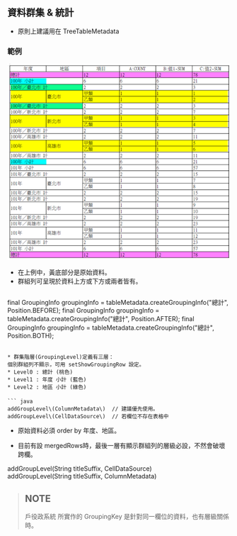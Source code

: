 ## 資料群集 & 統計

* 原則上建議用在 TreeTableMetadata

### 範例

![](/assets/ch06/table-grouping-sample1.png)

* 在上例中，黃底部分是原始資料。
* 群組列可呈現於資料上方或下方或兩者皆有。  
  ``` java
final GroupingInfo groupingInfo = tableMetadata.createGroupingInfo("總計", Position.BEFORE);
final GroupingInfo groupingInfo = tableMetadata.createGroupingInfo("總計", Position.AFTER);
final GroupingInfo groupingInfo = tableMetadata.createGroupingInfo("總計", Position.BOTH);
  ``` 
  
* 群集階層(GroupingLevel)定義有三層：
  個別群組列不顯示，可用 setShowGroupingRow 設定。
  * Level0 : 總計 (桃色)
  * Level1 : 年度 小計 (藍色)
  * Level2 : 地區 小計 (綠色)
  
  ``` java
  addGroupLevel\(ColumnMetadata\)  // 建議優先使用。
  addGroupLevel\(CellDataSource\)  // 若欄位不存在表格中
  ```
  
* 原始資料必須 order by 年度、地區。

* 目前有設 mergedRows時，最後一層有顯示群組列的層級必設，不然會破壞跨欄。





addGroupLevel\(String titleSuffix, CellDataSource\)  
addGroupLevel\(String titleSuffix, ColumnMetadata\)


> ## NOTE 
>
> 戶役政系統 所實作的 GroupingKey 是針對同一欄位的資料，也有層級關係時。
> 
>
>
